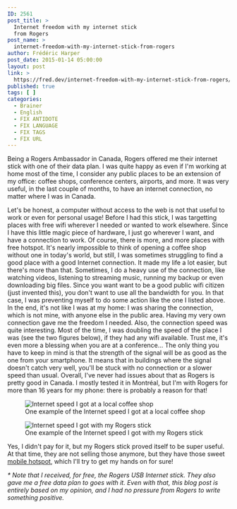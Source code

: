 ```yaml
---
ID: 2561
post_title: >
  Internet freedom with my internet stick
  from Rogers
post_name: >
  internet-freedom-with-my-internet-stick-from-rogers
author: Frédéric Harper
post_date: 2015-01-14 05:00:00
layout: post
link: >
  https://fred.dev/internet-freedom-with-my-internet-stick-from-rogers/
published: true
tags: [ ]
categories:
  - Brainer
  - English
  - FIX ANTIDOTE
  - FIX LANGUAGE
  - FIX TAGS
  - FIX URL
---
```

Being a Rogers Ambassador in Canada, Rogers offered me their internet stick with one of their data plan. I was quite happy as even if I'm working at home most of the time, I consider any public places to be an extension of my office: coffee shops, conference centers, airports, and more. It was very useful, in the last couple of months, to have an internet connection, no matter where I was in Canada.

Let's be honest, a computer without access to the web is not that useful to work or even for personal usage! Before I had this stick, I was targetting places with free wifi wherever I needed or wanted to work elsewhere. Since I have this little magic piece of hardware, I just go wherever I want, and have a connection to work. Of course, there is more, and more places with free hotspot. It's nearly impossible to think of opening a coffee shop without one in today's world, but still, I was sometimes struggling to find a good place with a good Internet connection. It made my life a lot easier, but there's more than that. Sometimes, I do a heavy use of the connection, like watching videos, listening to streaming music, running my backup or even downloading big files. Since you want want to be a good public wifi citizen (just invented this), you don't want to use all the bandwidth for you. In that case, I was preventing myself to do some action like the one I listed above. In the end, it's not like I was at my home: I was sharing the connection, which is not mine, with anyone else in the public area. Having my very own connection gave me the freedom I needed. Also, the connection speed was quite interesting. Most of the time, I was doubling the speed of the place I was (see the two figures below), if they had any wifi available. Trust me, it's even more a blessing when you are at a conference... The only thing you have to keep in mind is that the strength of the signal will be as good as the one from your smartphone. It means that in buildings where the signal doesn't catch very well, you'll be stuck with no connection or a slower speed than usual. Overall, I've never had issues about that as Rogers is pretty good in Canada. I mostly tested it in Montréal, but I'm with Rogers for more than 16 years for my phone: there is probably a reason for that!
<figure><img src="http://fred.dev/wp-content/uploads/2015/01/rogers-coffeeshop.png" alt="Internet speed I got at a local coffee shop" /><figcaption>One example of the Internet speed I got at a local coffee shop</figcaption></figure>
<figure><img src="http://fred.dev/wp-content/uploads/2015/01/rogers-stick.png" alt="Internet speed I got with my Rogers stick" /><figcaption>One example of the Internet speed I got with my Rogers stick</figcaption></figure>
Yes, I didn't pay for it, but my Rogers stick proved itself to be super useful. At that time, they are not selling those anymore, but they have those sweet <a title="LTE Rocket&#x2122; Mobile Hotspot - Sierra Wireless AirCard® 763S" href="https://www.rogers.com/web/Rogers.portal?_nfpb=true&amp;_pageLabel=WRLS_BuyFlow&amp;_nfls=true&amp;setLanguage=en&amp;N=52%2B78%2B4294935510&amp;_eventName=wirelessBuyFlow&amp;productId_Detailed=AC763SBLK&amp;forwardTo=PhoneThenPlan&amp;productType=normal" target="_blank" rel="noopener noreferrer">mobile hotspot</a>, which I'll try to get my hands on for sure!

<i>* Note that I received, for free, the Rogers USB Internet stick. They also gave me a free data plan to goes with it. Even with that, this blog post is entirely based on my opinion, and I had no pressure from Rogers to write something positive.</i>